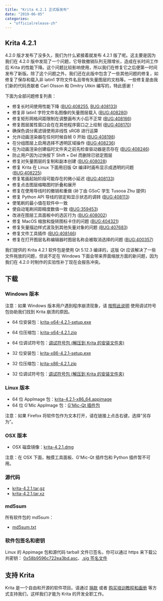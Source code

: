 ```yaml
---
title: "Krita 4.2.1 正式版发布"
date: "2019-06-05"
categories: 
  - "officialrelease-zh"
---
```


## Krita 4.2.1

4.2.0 版才发布了没多久，我们为什么紧接着就发布 4.2.1 版了呢。这主要是因为我们在 4.2.0 版中发现了一个问题，它导致撤销队列无限增长，造成在长时间工作后 Krita 的性能下降。这个问题比较影响使用，所以我们在修复它之后便第一时间发布了新版。除了这个问题之外，我们还在此版中包含了一些其他问题的修复，如修复了保存和载入非 latin1 字符文件名且带有矢量图层的文档等。一些修复是由我们新的代码贡献者 Carl Olsson 和 Dmitry Utkin 编写的，特此感谢！

下面为全部问题修复列表：

- 修复长时间使用性能下降 ([BUG:408255](https://bugs.kde.org/show_bug.cgi?id=408255), [BUG:408133](https://bugs.kde.org/show_bug.cgi?id=408133))
- 修复非 latin1 字符文件名图像的矢量图层载入 ([BUG:408280](https://bugs.kde.org/show_bug.cgi?id=408280))
- 修复矩形网格间距限制在调整画布大小后不正常 ([BUG:408166](https://bugs.kde.org/show_bug.cgi?id=408166))
- 修复图层属性窗口会在在其他程序窗口之上绘制 ([BUG:408170](https://bugs.kde.org/show_bug.cgi?id=408170))
- 确保色调分离滤镜使用非线性 sRGB 进行运算
- 允许动画渲染器在任何时候自帧 0 开始 ([BUG:408198](https://bugs.kde.org/show_bug.cgi?id=408198))
- 在分组图层上启用选择不透明区域操作 ([BUG:408236](https://bugs.kde.org/show_bug.cgi?id=408236))
- 在为动画渲染创建临时文件夹之前先检查驱动器是否存在 ([BUG:408246](https://bugs.kde.org/show_bug.cgi?id=408246))
- 防止用户因为过快按下 Shift + Del 而删除已锁定图层
- 修复对矢量图层的复制和副本创建 ([BUG:408028](https://bugs.kde.org/show_bug.cgi?id=408028))
- 修复 Krita 在 Linux 下面用旧版 Qt 编译时画布显示成透明的问题 ([BUG:408225](https://bugs.kde.org/show_bug.cgi?id=408225))
- 修复笔画起始阶段可能存在的微小延迟 ([BUG:408133](https://bugs.kde.org/show_bug.cgi?id=408133))
- 修复点击图层缩略图时折叠和展开
- 修复在使用导线时的撤销和重做 (补丁由 GSoC 学生 Tusooa Zhu 提供)
- 修复 Python API 导线的锁定和显示状态的调转 ([BUG:408113](https://bugs.kde.org/show_bug.cgi?id=408113))
- 使笔刷的最小值在软件中一致
- 使自动笔刷间距精度数值一致 ([BUG:359453](https://bugs.kde.org/show_bug.cgi?id=359453))
- 改进在图层工具面板中的选区行为 ([BUG:408002](https://bugs.kde.org/show_bug.cgi?id=408002))
- 修复 MacOS 缩放和旋转图标卡住的问题 ([BUG:404321](https://bugs.kde.org/show_bug.cgi?id=404321))
- 修复矢量描边样式波及到其他矢量对象的问题 [(BUG:407683](https://bugs.kde.org/show_bug.cgi?id=407683))
- 修复文件工具插件 ([BUG:408146](https://bugs.kde.org/show_bug.cgi?id=408146))
- 修复在打开图层名称编辑器时图层名称会被取消选择的问题 ([BUG:400357](https://bugs.kde.org/show_bug.cgi?id=400357))

我们提供的 Krita 4.2.1 软件包是使用 Qt 5.12.3 编译的，这版 Qt 应该解决了一些文件拖放的问题，但说不定在 Windows 下面会带来界面缩放方面的新问题，因为我们在 4.2.0 时制作的实验性补丁现在会报告冲突。

## 下载

### Windows 版本

注意：如果 Windows 版本用户遇到程序崩溃现象，请 [按照此说明](https://docs.krita.org/en/reference_manual/dr_minw_debugger.html#dr-minw) 使用调试符号包协助我们找到 Krita 崩溃的原因。

- 64 位安装包：[krita-x64-4.2.1-setup.exe](https://download.kde.org/stable/krita/4.2.1/krita-x64-4.2.1-setup.exe)
- 64 位压缩包：[krita-x64-4.2.1.zip](https://download.kde.org/stable/krita/4.2.1/krita-x64-4.2.1.zip)
- 64 位调试符号包：[调试符号包 (解压到 Krita 的安装文件夹)](https://download.kde.org/stable/krita/4.2.1/krita-x64-4.2.1-dbg.zip)

- 32 位安装包：[krita-x86-4.2.1-setup.exe](https://download.kde.org/stable/krita/4.2.1/krita-x86-4.2.1-setup.exe)
- 32 位压缩包：[krita-x86-4.2.1.zip](https://download.kde.org/stable/krita/4.2.1/krita-x86-4.2.1.zip)
- 32 位调试符号包：[调试符号包 (解压到 Krita 的安装文件夹)](https://download.kde.org/stable/krita/4.2.1/krita-x86-4.2.1-dbg.zip)

### Linux 版本

- 64 位 AppImage 包：[krita-4.2.1-x86\_64.appimage](https://download.kde.org/stable/krita/4.2.1/krita-4.2.1-x86_64.appimage)
- 64 位 G'Mic AppImage 包：[G'Mic-Qt 插件包](https://download.kde.org/stable/krita/4.2.1/gmic_krita_qt-x86_64.appimage)

注意：如果 Firefox 将软件包作为文本打开，请在链接上点击右键，选择“另存为”。

### OSX 版本

- OSX 磁盘镜像：[krita-4.2.1.dmg](https://download.kde.org/stable/krita/4.2.1/krita-4.2.1.dmg)

注意：在 OSX 下面，触摸工具面板、G'Mic-Qt 插件包和 Python 插件暂不可用。

### 源代码

- [krita-4.2.1.tar.gz](https://download.kde.org/stable/krita/4.2.1/krita-4.2.1.tar.gz)
- [krita-4.2.1.tar.xz](https://download.kde.org/stable/krita/4.2.1/krita-4.2.1.tar.xz)

### md5sum

所有软件包的 md5sum：

- [md5sum.txt](https://download.kde.org/stable/krita/4.2.1/md5sum.txt)

### 软件包签名和密钥

Linux 的 Appimage 包和源代码 tarball 文件已签名，你可以通过 https 来下载公共密钥： [0x58b9596c722ea3bd.asc](https://share.kde.org/index.php/s/fJ99V5mZvuyD0z8)、[.sig 签名文件](http://download.kde.org/unstable/krita/4.2.0-beta2/)

## 支持 Krita

Krita 是一个自由和开源的软件项目。请通过 [捐款](https://krita.org/en/support-us/donations/) 或者 [购买培训教程和画册](https://krita.org/en/support-us/shop) 等方式支持我们，这样我们才能为 Krita 的开发全职工作。
